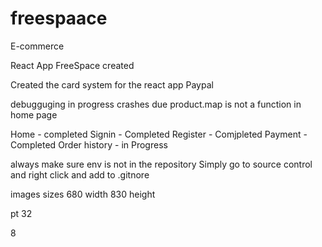# freespaace
E-commerce

React App FreeSpace created 



Created the card system for the react app 
Paypal 


debugguging in progress
crashes due product.map is not a function in home page

Home - completed
Signin - Completed
Register - Comjpleted
Payment - Completed
Order history - in Progress




always make sure env is not in the repository 
Simply go to source control and right click and add to .gitnore



images sizes 680 width   830 height

pt 32

8